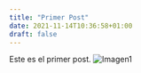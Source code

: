 ```yaml
---
title: "Primer Post"
date: 2021-11-14T10:36:58+01:00
draft: false
---
```


Este es el primer post.
![Imagen1](imagen1.jpg)
